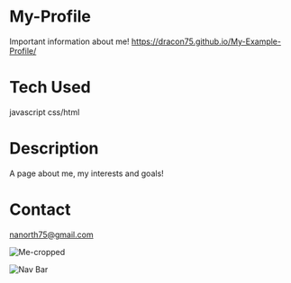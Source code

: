 
# My-Profile
Important information about me!
https://dracon75.github.io/My-Example-Profile/

# Tech Used
javascript
css/html

# Description
A page about me, my interests and goals!

# Contact
nanorth75@gmail.com

![Me-cropped](https://user-images.githubusercontent.com/66702094/111892243-0c730700-89d0-11eb-93b6-36c7b1937c6a.jpg)

![Nav Bar](https://user-images.githubusercontent.com/66702094/111892291-71c6f800-89d0-11eb-8b15-7dd8d5a17a60.png)

